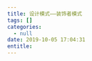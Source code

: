 ```yaml
---
title: 设计模式——装饰者模式
tags: []
categories:
  - null
date: 2019-10-05 17:04:31
entitle:
---
```


<!--more-->

